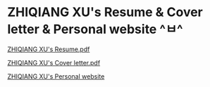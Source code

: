 # ZHIQIANG XU's Resume & Cover letter & Personal website ^ㅂ^
[ZHIQIANG XU's Resume.pdf](https://github.com/josesoyyo/resume.github.io/files/7077108/ZHIQIANG.XU.s.Resume.pdf)

[ZHIQIANG XU's Cover letter.pdf](https://github.com/josesoyyo/resume.github.io/files/7077111/ZHIQIANG.XU.s.Cover.letter.pdf)

[ZHIQIANG XU's Personal website](https://zhiqiangxu.ucraft.site/)

